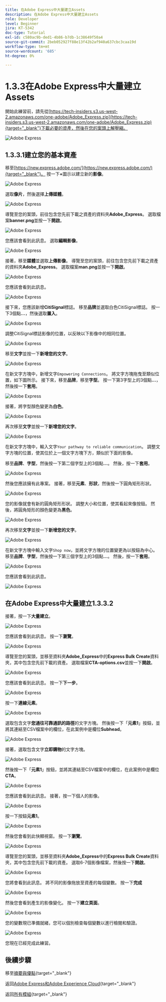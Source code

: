 ```yaml
---
title: 在Adobe Express中大量建立Assets
description: 在Adobe Express中大量建立Assets
role: Developer
level: Beginner
jira: KT-5342
doc-type: Tutorial
exl-id: c580ac9b-ded1-4b86-b7db-1c38649f50a4
source-git-commit: 2beb052927f88e13f42b2af940a637cbc3caa19d
workflow-type: tm+mt
source-wordcount: '685'
ht-degree: 0%

---
```


# 1.3.3在Adobe Express中大量建立Assets

開始此練習前，請先從[https://tech-insiders.s3.us-west-2.amazonaws.com/one-adobe/Adobe_Express.zip](https://tech-insiders.s3.us-west-2.amazonaws.com/one-adobe/Adobe_Express.zip){target="_blank"}下載必要的資產，然後在您的案頭上解壓縮。

![Adobe Express](./images/expressassets.png)

## 1.3.3.1建立您的基本資產

移至[https://new.express.adobe.com/](https://new.express.adobe.com/){target="_blank"}。 按一下&#x200B;**+**&#x200B;圖示以建立新的&#x200B;**影像**。

![Adobe Express](./images/expressbc0.png)

選取&#x200B;**像片**，然後選擇&#x200B;**上傳媒體**。

![Adobe Express](./images/expressbc1.png)

導覽至您的案頭，前往包含您先前下載之資產的資料夾&#x200B;**Adobe_Express**。 選取檔案&#x200B;**banner.png**&#x200B;並按一下&#x200B;**開啟**。

![Adobe Express](./images/expressbc2.png)

您應該會看到此訊息。 選取&#x200B;**編輯影像**。

![Adobe Express](./images/expressbc3.png)

接著，移至&#x200B;**媒體**&#x200B;並選取&#x200B;**上傳影像**。 導覽至您的案頭，前往包含您先前下載之資產的資料夾&#x200B;**Adobe_Express**。 選取檔案&#x200B;**man.png**&#x200B;並按一下&#x200B;**開啟**。

![Adobe Express](./images/expressbc4.png)

您應該會看到此訊息。

![Adobe Express](./images/expressbc5.png)

接下來，您應該新增&#x200B;**CitiSignal**&#x200B;標誌。 移至&#x200B;**品牌**&#x200B;並選取白色CitiSignal標誌。 按一下3個點&#x200B;**...**，然後選取&#x200B;**置入**。

![Adobe Express](./images/expressbc6.png)

調整CitiSignal標誌影像的位置，以反映以下影像中的相同位置。

![Adobe Express](./images/expressbc7.png)

移至&#x200B;**文字**&#x200B;並按一下&#x200B;**新增您的文字**。

![Adobe Express](./images/expressbc7a.png)

在新文字方塊中，新增文字`Empowering Connections`。 將文字方塊拖曳至類似位置，如下圖所示。 接下來，移至&#x200B;**品牌**，移至&#x200B;**字型**。 按一下第3字型上的3個點&#x200B;**...**，然後按一下&#x200B;**套用**。

![Adobe Express](./images/expressbc8.png)

接著，將字型顏色變更為&#x200B;**白色**。

![Adobe Express](./images/expressbc9.png)

再次移至&#x200B;**文字**&#x200B;並按一下&#x200B;**新增您的文字**。

![Adobe Express](./images/expressbc10.png)

在新文字方塊中，輸入文字`Your pathway to reliable communication`。 調整文字方塊的位置，使其位於上一個文字方塊下方，類似於下面的影像。

移至&#x200B;**品牌**、**字型**，然後按一下第二個字型上的3個點&#x200B;**...**。 然後，按一下&#x200B;**套用**。

![Adobe Express](./images/expressbc12.png)

然後您應該擁有此專案。 接著，移至&#x200B;**元素**、**形狀**，然後按一下圓角矩形形狀。

![Adobe Express](./images/expressbc13.png)

您的影像就會有新的圓角矩形形狀。 調整大小和位置，使其看起來像按鈕。 然後，將圓角矩形的顏色變更為&#x200B;**黑色**。

![Adobe Express](./images/expressbc14.png)

再次移至&#x200B;**文字**&#x200B;並按一下&#x200B;**新增您的文字**。

![Adobe Express](./images/expressbc15.png)

在新文字方塊中輸入文字`Shop now`，並將文字方塊的位置變更為以按鈕為中心。 移至&#x200B;**品牌**、**字型**，然後按一下第三個字型上的3個點&#x200B;**...**。 然後，按一下&#x200B;**套用**。

![Adobe Express](./images/expressbc16.png)

您應該會看到此訊息。

![Adobe Express](./images/expressbc17.png)

## 在Adobe Express中大量建立1.3.3.2

接著，按一下&#x200B;**大量建立**。

![Adobe Express](./images/expressbc18.png)

您應該會看到此訊息。 按一下&#x200B;**瀏覽**。

![Adobe Express](./images/expressbc19.png)

導覽至您的案頭，並移至資料夾&#x200B;**Adobe_Express**&#x200B;中的&#x200B;**Express Bulk Create**&#x200B;資料夾，其中包含您先前下載的資產。 選取檔案&#x200B;**CTA-options.csv**&#x200B;並按一下&#x200B;**開啟**。

![Adobe Express](./images/expressbc20.png)

您應該會看到此訊息。 按一下&#x200B;**下一步**。

![Adobe Express](./images/expressbc21.png)

按一下&#x200B;**連線元素**。

![Adobe Express](./images/expressbc22.png)

選取包含文字&#x200B;**您通往可靠通訊的路徑**&#x200B;的文字方塊。 然後按一下「**元素1**」按鈕，並將其連結至CSV檔案中的欄位，在此案例中是欄位&#x200B;**Subhead**。

![Adobe Express](./images/expressbc23.png)

接著，選取包含文字&#x200B;**立即購物**&#x200B;的文字方塊。

![Adobe Express](./images/expressbc24.png)

然後按一下「**元素1**」按鈕，並將其連結至CSV檔案中的欄位，在此案例中是欄位&#x200B;**CTA**。

![Adobe Express](./images/expressbc25.png)

您應該會看到此訊息。 接著，按一下個人的影像。

![Adobe Express](./images/expressbc26.png)

按一下按鈕&#x200B;**元素1**。

![Adobe Express](./images/expressbc27.png)

然後您會看到此快顯視窗。 按一下&#x200B;**瀏覽**。

![Adobe Express](./images/expressbc28.png)

導覽至您的案頭，並移至資料夾&#x200B;**Adobe_Express**&#x200B;中的&#x200B;**Express Bulk Create**&#x200B;資料夾，其中包含您先前下載的資產。 選取6-7個影像檔案，然後按一下&#x200B;**開啟**。

![Adobe Express](./images/expressbc29.png)

您將會看到此訊息。 將不同的影像拖放至資產的每個變數。 按一下&#x200B;**完成**

![Adobe Express](./images/expressbc31.png)

然後您會看到產生的影像變化。 按一下&#x200B;**建立頁面**。

![Adobe Express](./images/expressbc32.png)

您的變數現已準備就緒，您可以個別檢查每個變數以進行檢閱和驗證。

![Adobe Express](./images/expressbc33.png)

您現在已經完成此練習。

## 後續步驟

移至[摘要與優點](./summary.md){target="_blank"}

返回[Adobe Express和Adobe Experience Cloud](./express.md){target="_blank"}

返回[所有模組](./../../../overview.md){target="_blank"}